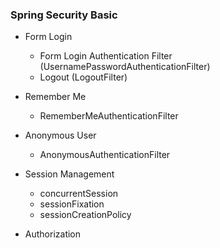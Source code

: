 ### Spring Security Basic

- Form Login
  - Form Login Authentication Filter (UsernamePasswordAuthenticationFilter)
  - Logout (LogoutFilter)
  

- Remember Me
  - RememberMeAuthenticationFilter
  

- Anonymous User
  - AnonymousAuthenticationFilter


- Session Management
  - concurrentSession
  - sessionFixation
  - sessionCreationPolicy
  

- Authorization